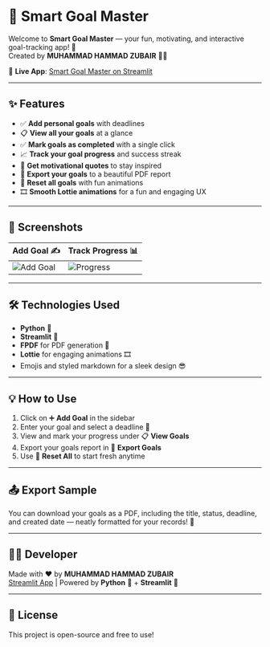 # 🌟 Smart Goal Master

Welcome to **Smart Goal Master** — your fun, motivating, and interactive goal-tracking app! 🚀  
Created by **MUHAMMAD HAMMAD ZUBAIR** 👨‍💻

🔗 **Live App**: [Smart Goal Master on Streamlit](https://sgbymhz.streamlit.app/)

---

## ✨ Features

- ✅ **Add personal goals** with deadlines
- 📋 **View all your goals** at a glance
- ✅ **Mark goals as completed** with a single click
- 📈 **Track your goal progress** and success streak
- 💬 **Get motivational quotes** to stay inspired
- 📄 **Export your goals** to a beautiful PDF report
- 🧹 **Reset all goals** with fun animations
- 🎞️ **Smooth Lottie animations** for a fun and engaging UX

---

## 📸 Screenshots

| Add Goal ✍️ | Track Progress 📊 |
|-------------|------------------|
| ![Add Goal](https://i.imgur.com/2lEOfFV.png) | ![Progress](https://i.imgur.com/WI2kUHL.png) |

---

## 🛠️ Technologies Used

- **Python** 🐍  
- **Streamlit** 🚀  
- **FPDF** for PDF generation 🧾  
- **Lottie** for engaging animations 🎞️  
- Emojis and styled markdown for a sleek design 😎

---

## 💡 How to Use

1. Click on ➕ **Add Goal** in the sidebar
2. Enter your goal and select a deadline 📅
3. View and mark your progress under 📋 **View Goals**
4. Export your goals report in 📄 **Export Goals**
5. Use 🧹 **Reset All** to start fresh anytime

---

## 📤 Export Sample

You can download your goals as a PDF, including the title, status, deadline, and created date — neatly formatted for your records! 📑

---

## 👨‍💻 Developer

Made with ❤️ by **MUHAMMAD HAMMAD ZUBAIR**  
[Streamlit App](https://sgbymhz.streamlit.app/) | Powered by **Python** 🐍 + **Streamlit** 🚀

---

## 📜 License

This project is open-source and free to use!
